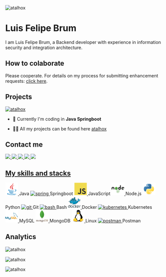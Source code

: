 
<p align="left"> <img src="https://komarev.com/ghpvc/?username=atalhox&label=Profile%20views&color=0e75b6&style=flat" alt="atalhox" /> </p>

# Luis Felipe Brum

I am Luis Felipe Brum, a Backend developer with experience in information security and integration architecture.

## How to colaborate

Please cooperate. For details on my process for submitting enhancement requests: [click here](https://gist.github.com/atalhox/adb28140d9c08ce4d2b3ea6ddbe21c63).

## Projects

<p align="left"> 
<a href="https://github.com/ryo-ma/github-profile-trophy"><img src="https://github-profile-trophy.vercel.app/?username=atalhox&theme=nord&margin-w=15" alt="atalhox" ></a> 
</p>

- 🌱 Currently I'm coding in **Java Springboot**

- 👨‍💻 All my projects can be found here [atalhox](https://github.com/atalhox)

## Contact me

<a href="https://www.felipebrum.com"><img src="https://avatars.githubusercontent.com/u/53919226"  width="40"> <a href="https://br.linkedin.com/in/luisfelipebrum"><img src="https://cdn-icons-png.flaticon.com/512/174/174857.png"  width="40"> <a href="https://www.instagram.com/eunaoeradev"><img src="https://cdn-icons-png.flaticon.com/512/2111/2111463.png"  width="40"> <a href="https://www.tiktok.com/@eunaoeradev"><img src="https://i.pinimg.com/originals/22/0a/62/220a624ba2fa59ddda4db763f474f50f.jpg"  width="40">
<a href="https://twitter.com/eunaoeradev"><img src="https://raw.githubusercontent.com/rahuldkjain/github-profile-readme-generator/master/src/images/icons/Social/twitter.svg" width="40">

## My skills and stacks

<p align="left">

  <a href="https://www.java.com" target="_blank" rel="noreferrer">
    <img src="https://raw.githubusercontent.com/devicons/devicon/master/icons/java/java-original.svg" alt="java" width="40" height="40"/>
  </a>
  Java

  <a href="https://spring.io/" rel="nofollow"> 
    <img src="https://www.svgrepo.com/show/376350/spring.svg" alt="spring" width="40" height="40" data-canonical-src="https://www.vectorlogo.zone/logos/springio/springio-icon.svg" style="max-width: 100%;"> 
  </a>
  Springboot

  <a href="https://developer.mozilla.org/en-US/docs/Web/JavaScript" rel="noreferrer"> 
    <img src="https://raw.githubusercontent.com/devicons/devicon/master/icons/javascript/javascript-original.svg" alt="javascript" width="40" height="40" style="max-width: 100%;"> 
  </a>
  JavaScript

  <a href="https://nodejs.org" rel="nofollow"> 
    <img src="https://raw.githubusercontent.com/devicons/devicon/master/icons/nodejs/nodejs-original-wordmark.svg" alt="nodejs" width="40" height="40" style="max-width: 100%;"> 
  </a>
  Node.js

  <a href="https://www.python.org" rel="nofollow"> 
    <img src="https://raw.githubusercontent.com/devicons/devicon/master/icons/python/python-original.svg" alt="python" width="40" height="40" style="max-width: 100%;"> 
  </a>
  Python

  <a href="https://git-scm.com/" target="_blank" rel="noreferrer">
    <img src="https://www.vectorlogo.zone/logos/git-scm/git-scm-icon.svg" alt="git" width="40" height="40"/>
  </a>
  Git

  <a href="https://www.gnu.org/software/bash/" target="_blank" rel="noreferrer">
    <img src="https://www.vectorlogo.zone/logos/gnu_bash/gnu_bash-icon.svg" alt="bash" width="40" height="40"/>
  </a>
  Bash

  <a href="https://www.docker.com/" target="_blank" rel="noreferrer">
    <img src="https://raw.githubusercontent.com/devicons/devicon/master/icons/docker/docker-original-wordmark.svg" alt="docker" width="40" height="40"/>
  </a>
  Docker

  <a href="https://kubernetes.io" rel="nofollow"> 
    <img src="https://www.vectorlogo.zone/logos/kubernetes/kubernetes-icon.svg" alt="kubernetes" width="40" height="40" data-canonical-src="https://www.vectorlogo.zone/logos/kubernetes/kubernetes-icon.svg" style="max-width: 100%;"> 
  </a>
  Kubernetes

  <a href="https://www.mysql.com/" rel="nofollow"> 
    <img src="https://raw.githubusercontent.com/devicons/devicon/master/icons/mysql/mysql-original-wordmark.svg" alt="mysql" width="40" height="40" style="max-width: 100%;"> 
  </a>
  MySQL

  <a href="https://www.mongodb.com/" rel="nofollow"> 
    <img src="https://raw.githubusercontent.com/devicons/devicon/master/icons/mongodb/mongodb-original-wordmark.svg" alt="mongodb" width="40" height="40" style="max-width: 100%;"> 
  </a>
  MongoDB

  <a href="https://www.linux.org/" rel="nofollow"> 
    <img src="https://raw.githubusercontent.com/devicons/devicon/master/icons/linux/linux-original.svg" alt="linux" width="40" height="40" style="max-width: 100%;"> 
  </a>
  Linux

  <a href="https://postman.com" rel="nofollow"> 
    <img src="https://www.vectorlogo.zone/logos/getpostman/getpostman-icon.svg" alt="postman" width="40" height="40" data-canonical-src="https://www.vectorlogo.zone/logos/getpostman/getpostman-icon.svg" style="max-width: 100%;"> 
  </a>
  Postman

</p>

  
## Analytics

<div>
  <p><img align="center" src="https://github-readme-stats.vercel.app/api?username=atalhox&show_icons=true&locale=en" alt="atalhox" /></p>  
  <p><img align="center" src="https://github-readme-streak-stats.herokuapp.com/?user=atalhox&" alt="atalhox" /></p>
  <p><img align="left" src="https://github-readme-stats.vercel.app/api/top-langs?username=atalhox&show_icons=true&locale=en&layout=compact" alt="atalhox" /></p>
 </div>
